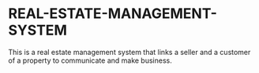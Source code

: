 # REAL-ESTATE-MANAGEMENT-SYSTEM
This is a real estate management system that links a seller and a customer of a property to communicate and make  business.

